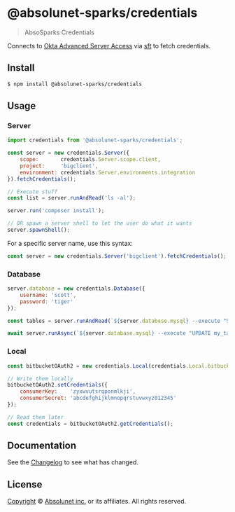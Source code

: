 # @absolunet-sparks/credentials

> AbsoSparks Credentials

Connects to [Okta Advanced Server Access](https://www.okta.com/products/advanced-server-access/) via [sft](https://help.okta.com/en/prod/Content/Topics/Adv_Server_Access/docs/client.htm) to fetch credentials.


## Install

```sh
$ npm install @absolunet-sparks/credentials
```


## Usage

### Server
```js
import credentials from '@absolunet-sparks/credentials';

const server = new credentials.Server({
	scope:       credentials.Server.scope.client,
	project:     'bigclient',
	environment: credentials.Server.environments.integration
}).fetchCredentials();

// Execute stuff
const list = server.runAndRead('ls -al');

server.run('composer install');

// OR spawn a server shell to let the user do what it wants
server.spawnShell();
```

For a specific server name, use this syntax:
```js
const server = new credentials.Server('bigclient').fetchCredentials();
```

### Database
```js
server.database = new credentials.Database({
	username: 'scott',
	password: 'tiger'
});

const tables = server.runAndRead(`${server.database.mysql} --execute "SELECT * FROM my_table;"`);

await server.runAsync(`${server.database.mysql} --execute "UPDATE my_table SET password='rainbow';"`, { ignoreError: credentials.Server.REGEXP_MYSQL_SERVER });
```

### Local
```js
const bitbucketOAuth2 = new credentials.Local(credentials.Local.bitbucketOAuth2);

// Write them locally
bitbucketOAuth2.setCredentials({
	consumerKey:    'zyxwvutsrqponmlkji',
	consumerSecret: 'abcdefghijklmnopqrstuvwxyz012345'
});

// Read them later
const credentials = bitbucketOAuth2.getCredentials();
```

## Documentation

See the [Changelog](CHANGELOG.md) to see what has changed.


## License

[Copyright](LICENSE) © [Absolunet inc.](https://absolunet.com) or its affiliates. All rights reserved.
